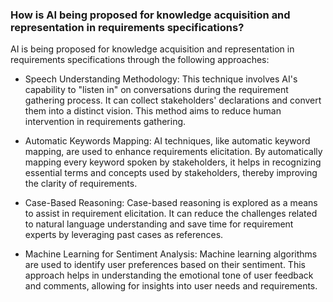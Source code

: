 ### How is AI being proposed for knowledge acquisition and representation in requirements specifications?

AI is being proposed for knowledge acquisition and representation in requirements specifications through the following approaches:

* Speech Understanding Methodology: This technique involves AI's capability to "listen in" on conversations during the requirement gathering process. It can collect stakeholders' declarations and convert them into a distinct vision. This method aims to reduce human intervention in requirements gathering.

* Automatic Keywords Mapping: AI techniques, like automatic keyword mapping, are used to enhance requirements elicitation. By automatically mapping every keyword spoken by stakeholders, it helps in recognizing essential terms and concepts used by stakeholders, thereby improving the clarity of requirements.

* Case-Based Reasoning: Case-based reasoning is explored as a means to assist in requirement elicitation. It can reduce the challenges related to natural language understanding and save time for requirement experts by leveraging past cases as references.

* Machine Learning for Sentiment Analysis: Machine learning algorithms are used to identify user preferences based on their sentiment. This approach helps in understanding the emotional tone of user feedback and comments, allowing for insights into user needs and requirements.